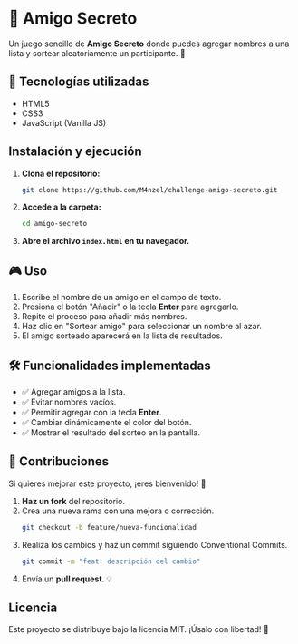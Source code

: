 # 🎁 Amigo Secreto

Un juego sencillo de **Amigo Secreto** donde puedes agregar nombres a una lista y sortear aleatoriamente un participante. 🎉

## 🚀 Tecnologías utilizadas

- HTML5
- CSS3
- JavaScript (Vanilla JS)

## Instalación y ejecución

1. **Clona el repositorio:**
   ```bash
   git clone https://github.com/M4nzel/challenge-amigo-secreto.git
   ```
2. **Accede a la carpeta:**
   ```bash
   cd amigo-secreto
   ```
3. **Abre el archivo `index.html` en tu navegador.**

## 🎮 Uso

1. Escribe el nombre de un amigo en el campo de texto.
2. Presiona el botón "Añadir" o la tecla **Enter** para agregarlo.
3. Repite el proceso para añadir más nombres.
4. Haz clic en "Sortear amigo" para seleccionar un nombre al azar.
5. El amigo sorteado aparecerá en la lista de resultados.

## 🛠 Funcionalidades implementadas

- ✅ Agregar amigos a la lista.
- ✅ Evitar nombres vacíos.
- ✅ Permitir agregar con la tecla **Enter**.
- ✅ Cambiar dinámicamente el color del botón.
- ✅ Mostrar el resultado del sorteo en la pantalla.

## 🤝 Contribuciones

Si quieres mejorar este proyecto, ¡eres bienvenido! 🚀

1. **Haz un fork** del repositorio.
2. Crea una nueva rama con una mejora o corrección.
   ```bash
   git checkout -b feature/nueva-funcionalidad
   ```
3. Realiza los cambios y haz un commit siguiendo Conventional Commits.
   ```bash
   git commit -m "feat: descripción del cambio"
   ```
4. Envía un **pull request**. 💡

## Licencia

Este proyecto se distribuye bajo la licencia MIT. ¡Úsalo con libertad! 🎈

